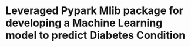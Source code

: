 # Leveraged Pypark Mlib package for developing a Machine Learning model to predict Diabetes Condition
